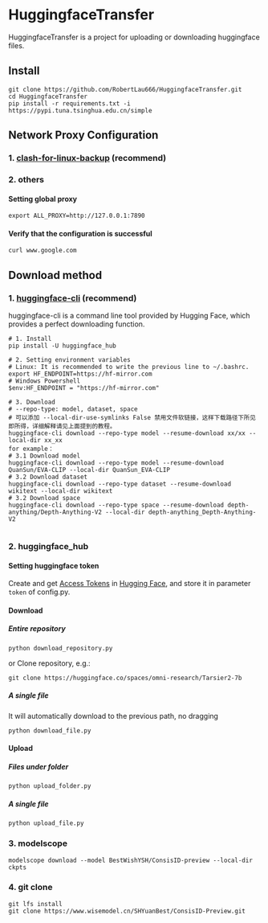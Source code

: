# HuggingfaceTransfer

HuggingfaceTransfer is a project for uploading or downloading huggingface files.

## Install

```
git clone https://github.com/RobertLau666/HuggingfaceTransfer.git
cd HuggingfaceTransfer
pip install -r requirements.txt -i https://pypi.tuna.tsinghua.edu.cn/simple
```

## Network Proxy Configuration

### 1. [clash-for-linux-backup](https://github.com/Elegycloud/clash-for-linux-backup) (recommend)

### 2. others

#### Setting global proxy

```
export ALL_PROXY=http://127.0.0.1:7890
```

#### Verify that the configuration is successful

```
curl www.google.com
```

## Download method

### 1. [huggingface-cli](https://hf-mirror.com/docs/huggingface_hub/guides/download#download-from-the-cli) (recommend)

huggingface-cli is a command line tool provided by Hugging Face, which provides a perfect downloading function.

```shell
# 1. Install
pip install -U huggingface_hub

# 2. Setting environment variables
# Linux: It is recommended to write the previous line to ~/.bashrc.
export HF_ENDPOINT=https://hf-mirror.com
# Windows Powershell
$env:HF_ENDPOINT = "https://hf-mirror.com"

# 3. Download
# --repo-type: model, dataset, space
# 可以添加 --local-dir-use-symlinks False 禁用文件软链接，这样下载路径下所见即所得，详细解释请见上面提到的教程。
huggingface-cli download --repo-type model --resume-download xx/xx --local-dir xx_xx
for example：
# 3.1 Download model
huggingface-cli download --repo-type model --resume-download QuanSun/EVA-CLIP --local-dir QuanSun_EVA-CLIP
# 3.2 Download dataset
huggingface-cli download --repo-type dataset --resume-download wikitext --local-dir wikitext
# 3.2 Download space
huggingface-cli download --repo-type space --resume-download depth-anything/Depth-Anything-V2 --local-dir depth-anything_Depth-Anything-V2


```

### 2. huggingface_hub

####  Setting huggingface token

Create and get [Access Tokens](https://huggingface.co/settings/tokens) in [Hugging Face](https://huggingface.co/), and store it in parameter ``token`` of config.py.

#### Download

##### Entire repository

```
python download_repository.py
```

or Clone repository, e.g.:

```
git clone https://huggingface.co/spaces/omni-research/Tarsier2-7b
```

##### A single file

It will automatically download to the previous path, no dragging

```
python download_file.py
```

#### Upload

##### Files under folder

```
python upload_folder.py
```

##### A single file

```
python upload_file.py
```

### 3. modelscope

```
modelscope download --model BestWishYSH/ConsisID-preview --local-dir ckpts
```

### 4. git clone

```
git lfs install
git clone https://www.wisemodel.cn/SHYuanBest/ConsisID-Preview.git
```
